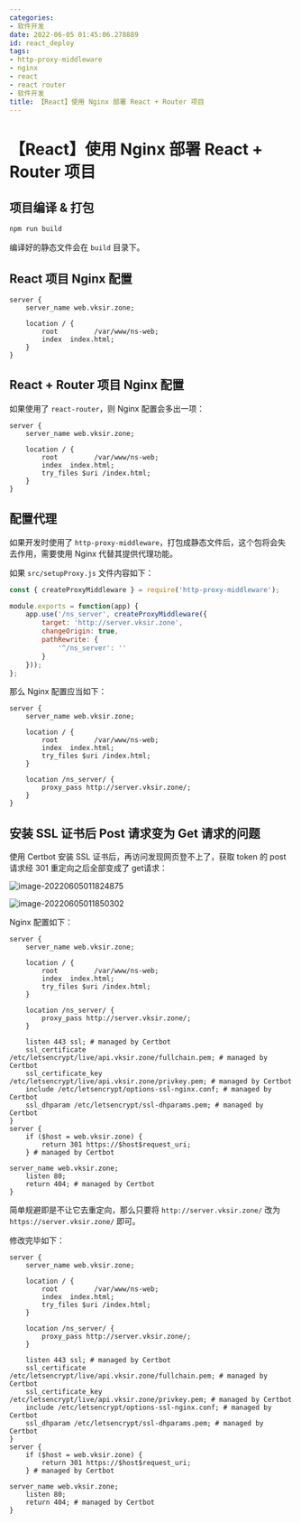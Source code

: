 ```yaml
---
categories:
- 软件开发
date: 2022-06-05 01:45:06.278889
id: react_deploy
tags:
- http-proxy-middleware
- nginx
- react
- react router
- 软件开发
title: 【React】使用 Nginx 部署 React + Router 项目
---
```


# 【React】使用 Nginx 部署 React + Router 项目

## 项目编译 & 打包

```sh
npm run build
```

编译好的静态文件会在 `build` 目录下。

<!-- more -->

## React 项目 Nginx 配置

```nginx
server {
    server_name web.vksir.zone;

    location / {
        root         /var/www/ns-web;
        index  index.html;
    }
}
```

## React + Router 项目 Nginx 配置

如果使用了 `react-router`，则 Nginx 配置会多出一项：

```nginx
server {
    server_name web.vksir.zone;

    location / {
        root         /var/www/ns-web;
        index  index.html;
        try_files $uri /index.html;
    }
}
```

## 配置代理

如果开发时使用了 `http-proxy-middleware`，打包成静态文件后，这个包将会失去作用，需要使用 Nginx 代替其提供代理功能。

如果 `src/setupProxy.js` 文件内容如下：

```js
const { createProxyMiddleware } = require('http-proxy-middleware');

module.exports = function(app) {
    app.use('/ns_server', createProxyMiddleware({
        target: 'http://server.vksir.zone',
        changeOrigin: true,
        pathRewrite: {
            '^/ns_server': ''
        }
    }));
};
```

那么 Nginx 配置应当如下：

```nginx
server {
    server_name web.vksir.zone;

    location / {
        root         /var/www/ns-web;
        index  index.html;
        try_files $uri /index.html;
    }

    location /ns_server/ {
        proxy_pass http://server.vksir.zone/;
    }
}
```

## 安装 SSL 证书后 Post 请求变为 Get 请求的问题

使用 Certbot 安装 SSL 证书后，再访问发现网页登不上了，获取 token 的 post 请求经 301 重定向之后全部变成了 get请求：

![image-20220605011824875](https://static.vksir.zone/img/image-20220605011824875.png)

![image-20220605011850302](https://static.vksir.zone/img/image-20220605011850302.png)

Nginx 配置如下：

```nginx
server {
    server_name web.vksir.zone;

    location / {
        root         /var/www/ns-web;
        index  index.html;
        try_files $uri /index.html;
    }

    location /ns_server/ {
        proxy_pass http://server.vksir.zone/;
    }
    
    listen 443 ssl; # managed by Certbot
    ssl_certificate /etc/letsencrypt/live/api.vksir.zone/fullchain.pem; # managed by Certbot
    ssl_certificate_key /etc/letsencrypt/live/api.vksir.zone/privkey.pem; # managed by Certbot
    include /etc/letsencrypt/options-ssl-nginx.conf; # managed by Certbot
    ssl_dhparam /etc/letsencrypt/ssl-dhparams.pem; # managed by Certbot
}
server {
    if ($host = web.vksir.zone) {
        return 301 https://$host$request_uri;
    } # managed by Certbot

server_name web.vksir.zone;
    listen 80;
    return 404; # managed by Certbot
}
```

简单规避即是不让它去重定向，那么只要将 `http://server.vksir.zone/` 改为 `https://server.vksir.zone/` 即可。

修改完毕如下：

```nginx
server {
    server_name web.vksir.zone;

    location / {
        root         /var/www/ns-web;
        index  index.html;
        try_files $uri /index.html;
    }

    location /ns_server/ {
        proxy_pass http://server.vksir.zone/;
    }
    
    listen 443 ssl; # managed by Certbot
    ssl_certificate /etc/letsencrypt/live/api.vksir.zone/fullchain.pem; # managed by Certbot
    ssl_certificate_key /etc/letsencrypt/live/api.vksir.zone/privkey.pem; # managed by Certbot
    include /etc/letsencrypt/options-ssl-nginx.conf; # managed by Certbot
    ssl_dhparam /etc/letsencrypt/ssl-dhparams.pem; # managed by Certbot
}
server {
    if ($host = web.vksir.zone) {
        return 301 https://$host$request_uri;
    } # managed by Certbot

server_name web.vksir.zone;
    listen 80;
    return 404; # managed by Certbot
}
```
